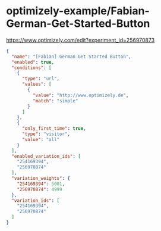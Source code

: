 optimizely-example/Fabian-German-Get-Started-Button
==================================================

https://www.optimizely.com/edit?experiment_id=256970873

```json
{
  "name": "[Fabian] German Get Started Button",
  "enabled": true,
  "conditions": [
    {
      "type": "url",
      "values": [
        {
          "value": "http://www.optimizely.de",
          "match": "simple"
        }
      ]
    },
    {
      "only_first_time": true,
      "type": "visitor",
      "value": "all"
    }
  ],
  "enabled_variation_ids": [
    "254169394",
    "256970874"
  ],
  "variation_weights": {
    "254169394": 5001,
    "256970874": 4999
  },
  "variation_ids": [
    "254169394",
    "256970874"
  ]
}
```